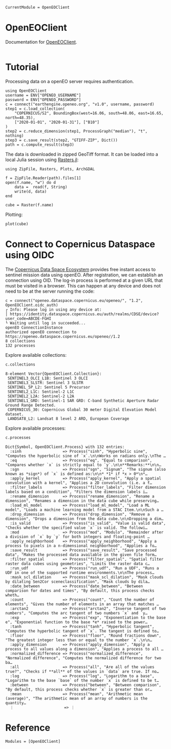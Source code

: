 ```@meta
CurrentModule = OpenEOClient
```

# OpenEOClient

Documentation for [OpenEOClient](https://github.com/Open-EO/openeo-julia-client).


```@index
```


# Tutorial

Processing data on a openEO server requires authentication.


```@example tutorial
using OpenEOClient
username = ENV["OPENEO_USERNAME"]
password = ENV["OPENEO_PASSWORD"]
c = connect("earthengine.openeo.org", "v1.0", username, password)
step1 = c.load_collection(
    "COPERNICUS/S2", BoundingBox(west=16.06, south=48.06, east=16.65, north=48.35),
    ["2020-01-01", "2020-01-31"], ["B10"]
)
step2 = c.reduce_dimension(step1, ProcessGraph("median"), "t", nothing)
step3 = c.save_result(step2, "GTIFF-ZIP", Dict())
path = c.compute_result(step3)
```

The data is downloaded in zipped GeoTiff format.
It can be loaded into a local Julia session using [Rasters.jl](https://rafaqz.github.io/Rasters.jl/stable/):

```@example tutorial
using ZipFile, Rasters, Plots, ArchGDAL

f = ZipFile.Reader(path).files[1]
open(f.name, "w") do d
    data =  read(f, String)
    write(d, data)
end

cube = Raster(f.name)
```

Plotting:

```@example tutorial
plot(cube)
```

# Connect to Copernicus Dataspace using OIDC

The [Copernicus Data Space Ecosystem](https://dataspace.copernicus.eu/) provides free instant access to sentinel mission data using openEO.
After registration, we can establish an connection using OID.
The log-in process is performed at a given URL that must be visited in a browser.
This can happen at any device and does not need to be at the server running the code:

```
c = connect("openeo.dataspace.copernicus.eu/openeo/", "1.2", OpenEOClient.oidc_auth)
┌ Info: Please log in using any device at:
│ https://identity.dataspace.copernicus.eu/auth/realms/CDSE/device?user_code=ABCDE-FGHI
└ Waiting until log in succeeded...
openEO ConnectionInstance
authorized openEO connection to https://openeo.dataspace.copernicus.eu/openeo//1.2
8 collections
132 processes
```

Explore available collections:

```julia
c.collections
```

```
8-element Vector{OpenEOClient.Collection}:
 SENTINEL3_OLCI_L1B: Sentinel 3 OLCI
 SENTINEL3_SLSTR: Sentinel 3 SLSTR
 SENTINEL_5P_L2: Sentinel 5 Precursor
 SENTINEL2_L1C: Sentinel-2 L1C
 SENTINEL2_L2A: Sentinel-2 L2A
 SENTINEL1_GRD: Sentinel-1 SAR GRD: C-band Synthetic Aperture Radar Ground Range Detected.
 COPERNICUS_30: Copernicus Global 30 meter Digital Elevation Model dataset.
 LANDSAT8_L2: Landsat 8 level 2 ARD, European Coverage
```

Explore available processes:

```julia
c.processes
```

```
Dict{Symbol, OpenEOClient.Process} with 132 entries:
  :sinh                  => Process("sinh", "Hyperbolic sine", "Computes the hyperbolic sine of `x`.\n\nWorks on radians only.\nThe …
  :eq                    => Process("eq", "Equal to comparison", "Compares whether `x` is strictly equal to `y`.\n\n**Remarks:**\n\n…
  :sgn                   => Process("sgn", "Signum", "The signum (also known as *sign*) of `x` is defined as:\n\n* *1* if *x > 0*\n*…
  :apply_kernel          => Process("apply_kernel", "Apply a spatial convolution with a kernel", "Applies a 2D convolution (i.e. a f…
  :filter_labels         => Process("filter_labels", "Filter dimension labels based on a condition", "Filters the dimension labels i…
  :rename_dimension      => Process("rename_dimension", "Rename a dimension", "Renames a dimension in the data cube while preserving…
  :load_ml_model         => Process("load_ml_model", "Load a ML model", "Loads a machine learning model from a STAC Item.\n\nSuch a …
  :drop_dimension        => Process("drop_dimension", "Remove a dimension", "Drops a dimension from the data cube.\n\nDropping a dim…
  :is_valid              => Process("is_valid", "Value is valid data", "Checks whether the specified value `x` is valid. The followi…
  :mod                   => Process("mod", "Modulo", "Remainder after a division of `x` by `y` for both integers and floating-point …
  :apply_neighborhood    => Process("apply_neighborhood", "Apply a process to pixels in a n-dimensional neighborhood", "Applies a fo…
  :save_result           => Process("save_result", "Save processed data", "Makes the processed data available in the given file form…
  :filter_spatial        => Process("filter_spatial", "Spatial filter raster data cubes using geometries", "Limits the raster data c…
  :run_udf               => Process("run_udf", "Run a UDF", "Runs a UDF in one of the supported runtime environments.\n\nThe process…
  :mask_scl_dilation     => Process("mask_scl_dilation", "Mask clouds by dilating Sen2Cor sceneclassification", "Mask clouds by dila…
  :date_between          => Process("date_between", "Between comparison for dates and times", "By default, this process checks wheth…
  :count                 => Process("count", "Count the number of elements", "Gives the number of elements in an array that matches …
  :arctan2               => Process("arctan2", "Inverse tangent of two numbers", "Computes the arc tangent of two numbers `x` and `y…
  :exp                   => Process("exp", "Exponentiation to the base e", "Exponential function to the base *e* raised to the power…
  :tanh                  => Process("tanh", "Hyperbolic tangent", "Computes the hyperbolic tangent of `x`. The tangent is defined to…
  :floor                 => Process("floor", "Round fractions down", "The greatest integer less than or equal to the number `x`.\n\n…
  :apply_dimension       => Process("apply_dimension", "Apply a process to all values along a dimension", "Applies a process to all …
  :normalized_difference => Process("normalized_difference", "Normalized difference", "Computes the normalized difference for two ba…
  :all                   => Process("all", "Are all of the values true?", "Checks if **all** of the values in `data` are true. If no…
  :log                   => Process("log", "Logarithm to a base", "Logarithm to the base `base` of the number `x` is defined to be t…
  :between               => Process("between", "Between comparison", "By default, this process checks whether `x` is greater than or…
  :mean                  => Process("mean", "Arithmetic mean (average)", "The arithmetic mean of an array of numbers is the quantity…
  ⋮                      => ⋮
```


# Reference

```@autodocs
Modules = [OpenEOClient]
```
